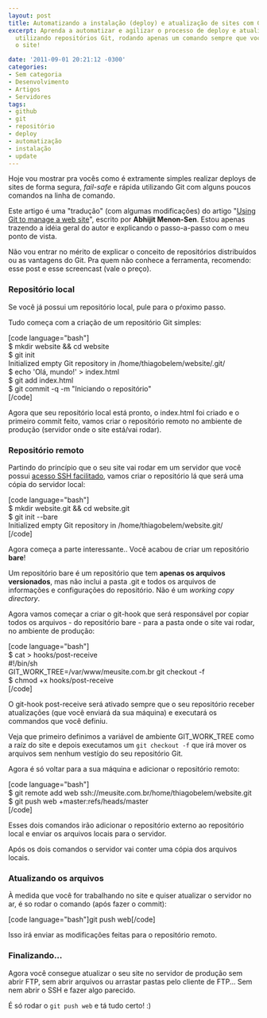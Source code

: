 ```yaml
---
layout: post
title: Automatizando a instalação (deploy) e atualização de sites com Git
excerpt: Aprenda a automatizar e agilizar o processo de deploy e atualização de sites
  utilizando repositórios Git, rodando apenas um comando sempre que você quiser atualizar
  o site!

date: '2011-09-01 20:21:12 -0300'
categories:
- Sem categoria
- Desenvolvimento
- Artigos
- Servidores
tags:
- github
- git
- repositório
- deploy
- automatização
- instalação
- update
---
```

<p>Hoje vou mostrar pra vocês como é extramente simples realizar deploys de sites de forma segura, <em>fail-safe</em> e rápida utilizando Git com alguns poucos comandos na linha de comando.</p>
<p>Este artigo é uma "tradução" (com algumas modificações) do artigo "<a href="http://toroid.org/ams/git-website-howto" target="_blank">Using Git to manage a web site</a>", escrito por <strong>Abhijit Menon-Sen</strong>. Estou apenas trazendo a idéia geral do autor e explicando o passo-a-passo com o meu ponto de vista.</p>
<p>Não vou entrar no mérito de explicar o conceito de repositórios distribuídos ou as vantagens do Git. Pra quem não conhece a ferramenta, recomendo: <span class="removed_link" title="http://akitaonrails.com/2008/04/02/micro-tutorial-de-git">esse post</span> e <span class="removed_link" title="http://akitaonrails.com/2010/08/17/screencast-comecando-com-git">esse screencast</span> (vale o preço).</p>
<h3>Repositório local</h3>
<p>Se você já possui um repositório local, pule para o pŕoximo passo.</p>
<p>Tudo começa com a criação de um repositório Git simples:</p>
<p>[code language="bash"]<br />
$ mkdir website && cd website<br />
$ git init<br />
Initialized empty Git repository in /home/thiagobelem/website/.git/<br />
$ echo 'Olá, mundo!' > index.html<br />
$ git add index.html<br />
$ git commit -q -m "Iniciando o repositório"<br />
[/code]</p>
<p>Agora que seu repositório local está pronto, o index.html foi criado e o primeiro commit feito, vamos criar o repositório remoto no ambiente de produção (servidor onde o site está/vai rodar).</p>
<h3>Repositório remoto</h3>
<p>Partindo do princípio que o seu site vai rodar em um servidor que você possui <a href="http://blog.thiagobelem.net/login-automatico-no-ssh-no-linux/" target="_blank">acesso SSH facilitado</a>, vamos criar o repositório lá que será uma cópia do servidor local:</p>
<p>[code language="bash"]<br />
$ mkdir website.git && cd website.git<br />
$ git init --bare<br />
Initialized empty Git repository in /home/thiagobelem/website.git/<br />
[/code]</p>
<p>Agora começa a parte interessante.. Você acabou de criar um repositório <strong>bare</strong>!</p>
<p>Um repositório bare é um repositório que tem <strong>apenas os arquivos versionados</strong>, mas não inclui a pasta .git e todos os arquivos de informações e configurações do repositório. Não é um <em>working copy directory</em>.</p>
<p>Agora vamos começar a criar o git-hook que será responsável por copiar todos os arquivos - do repositório bare - para a pasta onde o site vai rodar, no ambiente de produção:</p>
<p>[code language="bash"]<br />
$ cat > hooks/post-receive<br />
#!/bin/sh<br />
GIT_WORK_TREE=/var/www/meusite.com.br git checkout -f<br />
$ chmod +x hooks/post-receive<br />
[/code]</p>
<p>O git-hook post-receive será ativado sempre que o seu repositório receber atualizações (que você enviará da sua máquina) e executará os commandos que você definiu.</p>
<p>Veja que primeiro definimos a variável de ambiente GIT_WORK_TREE como a raíz do site e depois executamos um <code>git checkout -f</code> que irá mover os arquivos sem nenhum vestígio do seu repositório Git.</p>
<p>Agora é só voltar para a sua máquina e adicionar o repositório remoto:</p>
<p>[code language="bash"]<br />
$ git remote add web ssh://meusite.com.br/home/thiagobelem/website.git<br />
$ git push web +master:refs/heads/master<br />
[/code]</p>
<p>Esses dois comandos irão adicionar o repositório externo ao repositório local e enviar os arquivos locais para o servidor.</p>
<p>Após os dois comandos o servidor vai conter uma cópia dos arquivos locais.</p>
<h3>Atualizando os arquivos</h3>
<p>À medida que você for trabalhando no site e quiser atualizar o servidor no ar, é so rodar o comando (após fazer o commit):</p>
<p>[code language="bash"]git push web[/code]</p>
<p>Isso irá enviar as modificações feitas para o repositório remoto.</p>
<h3>Finalizando...</h3>
<p>Agora você consegue atualizar o seu site no servidor de produção sem abrir FTP, sem abrir arquivos ou arrastar pastas pelo cliente de FTP... Sem nem abrir o SSH e fazer algo parecido.</p>
<p>É só rodar o <code>git push web</code> e tá tudo certo! :)</p>

